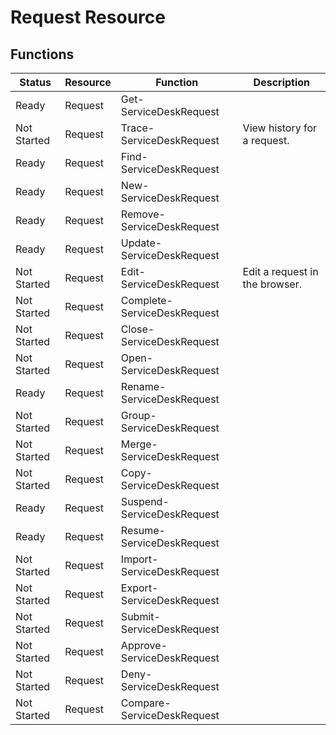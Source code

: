 # Request Resource

## Functions

| Status      | Resource | Function                    | Description                    |
| ----------- | -------- | --------------------------- | ------------------------------ |
| Ready       | Request  | Get-ServiceDeskRequest      |                                |
| Not Started | Request  | Trace-ServiceDeskRequest    | View history for a request.    |
| Ready       | Request  | Find-ServiceDeskRequest     |                                |
| Ready       | Request  | New-ServiceDeskRequest      |                                |
| Ready       | Request  | Remove-ServiceDeskRequest   |                                |
| Ready       | Request  | Update-ServiceDeskRequest   |                                |
| Not Started | Request  | Edit-ServiceDeskRequest     | Edit a request in the browser. |
| Not Started | Request  | Complete-ServiceDeskRequest |                                |
| Not Started | Request  | Close-ServiceDeskRequest    |                                |
| Not Started | Request  | Open-ServiceDeskRequest     |                                |
| Ready       | Request  | Rename-ServiceDeskRequest   |                                |
| Not Started | Request  | Group-ServiceDeskRequest    |                                |
| Not Started | Request  | Merge-ServiceDeskRequest    |                                |
| Not Started | Request  | Copy-ServiceDeskRequest     |                                |
| Ready       | Request  | Suspend-ServiceDeskRequest  |                                |
| Ready       | Request  | Resume-ServiceDeskRequest   |                                |
| Not Started | Request  | Import-ServiceDeskRequest   |                                |
| Not Started | Request  | Export-ServiceDeskRequest   |                                |
| Not Started | Request  | Submit-ServiceDeskRequest   |                                |
| Not Started | Request  | Approve-ServiceDeskRequest  |                                |
| Not Started | Request  | Deny-ServiceDeskRequest     |                                |
| Not Started | Request  | Compare-ServiceDeskRequest  |                                |
